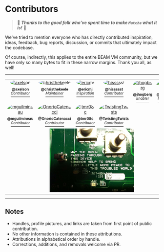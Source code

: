 # Contributors

> 🍵 **_Thanks to the good folk who've spent time to make `Matcha` what it is!_** 🍵

We've tried to mention everyone who has directly contributed inspiration, ideas, feedback, bug reports, discussion, or commits that ultimately impact the codebase.

Of course, indirectly, this applies to the entire BEAM VM community, but we have only so many bytes to fit in these narrow margins. Thank you all, as well!

---

<table>
  <tbody>
    <tr>
      <td align="center" valign="top" width="16.666%"><a href="https://github.com/christhekeele/matcha/pull/47"><img src="https://avatars.githubusercontent.com/u/9973?v=4?s=100" width="100px;" alt="axelson" style="border-radius: 50% !important;"/><br /><sub><b>@axelson</b></sub><br /><sup><i>Contributor</i></sup></a></td>
      <td align="center" valign="top" width="16.666%"><a href="https://github.com/christhekeele/matcha/commit/1a42d94b2f0477fe0a484249a89b0175c02a2ded"><img src="https://avatars.githubusercontent.com/u/1406220?v=4?s=100" width="100px;" alt="christhekeele" style="border-radius: 50% !important;"/><br /><sub><b>@christhekeele</b></sub><br /><sup><i>Maintainer</i></sup></a></td>
      <td align="center" valign="top" width="16.666%"><a href="https://github.com/ericmj/ex2ms"><img src="https://avatars.githubusercontent.com/u/316890?v=4?s=100" width="100px;" alt="ericmj" style="border-radius: 50% !important;"/><br /><sub><b>@ericmj</b></sub><br /><sup><i>Inspiration</i></sup></a></td>
      <td align="center" valign="top" width="16.666%"><a href="https://elixirforum.com/t/matcha-first-class-match-specifications-for-elixir/52182/5"><img src="https://elixirforum.com/user_avatar/elixirforum.com/hissssst/100/28236_2.png" width="100px;" alt="hissssst" style="border-radius: 50% !important;"/><br /><sub><b>@hissssst</b></sub><br /><sup><i>Contributor</i></sup></a></td>
      <td align="center" valign="top" width="16.666%"><a href="https://github.com/erlang/otp/issues/7045#issuecomment-1480767861"><img src="https://avatars.githubusercontent.com/u/28707369?v=4?s=100" width="100px;" alt="jhogberg" style="border-radius: 50% !important;"/><br /><sub><b>@jhogberg</b></sub><br /><sup><i>Enabler</i></sup></a></td>
      <td align="center" valign="top" width="16.666%"><a href="https://groups.google.com/g/elixir-lang-core/c/Rr4Mo7Lr5kc/m/OrzYfF8rCwAJ"><img src="https://avatars.githubusercontent.com/u/9582?v=4&s=100" width="100px;" alt="josevalim" style="border-radius: 50% !important;"/><br /><sub><b>@josevalim</b></sub><br /><sup><i>Inspiration</i></sup></a></td>
    </tr>
    <tr>
      <td align="center" valign="top" width="16.666%"><a href="https://elixirforum.com/t/calling-all-matchspecs/44217/2"><img src="https://elixirforum.com/user_avatar/elixirforum.com/mguilmineau/100/13469_2.png" width="100px;" alt="mguilmineau" style="border-radius: 50% !important;"/><br /><sub><b>@mguilmineau</b></sub><br /><sup><i>Contributor</i></sup></a></td>
      <td align="center" valign="top" width="16.666%"><a href="https://github.com/christhekeele/matcha/pull/28"><img src="https://avatars.githubusercontent.com/u/153365?v=4?s=100" width="100px;" alt="OnorioCatenacci" style="border-radius: 50% !important;"/><br /><sub><b>@OnorioCatenacci</b></sub><br /><sup><i>Contributor</i></sup></a></td>
      <td align="center" valign="top" width="16.666%"><a href="https://github.com/christhekeele/matcha/pull/48"><img src="https://avatars.githubusercontent.com/u/691365?v=4?s=100" width="100px;" alt="tmr08c" style="border-radius: 50% !important;"/><br /><sub><b>@tmr08c</b></sub><br /><sup><i>Contributor</i></sup></a></td>
      <td align="center" valign="top" width="16.666%"><a href="https://elixirforum.com/t/matcha-first-class-match-specifications-for-elixir/52182/2"><img src="https://elixirforum.com/user_avatar/elixirforum.com/twistingtwists/100/21564_2.png" width="100px;" alt="TwistingTwists" style="border-radius: 50% !important;"/><br /><sub><b>@TwistingTwists</b></sub><br /><sup><i>Contributor</i></sup></a></td>
      <td />
      <td />
    <tr>
      <td colspan="6" align="center" valign="top">
        <a href="https://www.reddit.com/r/pics/comments/4g678s/found_on_the_circuit_board_of_a_guitar_pedal/"><img width="50%" src="https://raw.githubusercontent.com/christhekeele/matcha/latest/docs/img/may-the-music.jpg"/></a>
      </td>
    </tr>
  </tbody>
</table>

---

## Notes

- Handles, profile pictures, and links are taken from first point of public contribution.
- No other information is contained in these attributions.
- Attributions in alphabetical order by handle.
- Corrections, additions, and removals welcome via PR.
